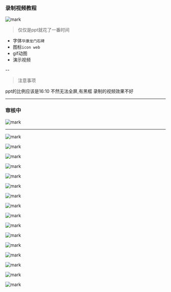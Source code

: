 ### 录制视频教程  

![mark](http://oe40n695u.bkt.clouddn.com/blog/20170316/231057701.png)

> 仅仅是ppt就花了一番时间

- 字体`华康龙门石碑`
- 图标`icon web`
- gif动图
- 演示视频

--
> 注意事项
 
ppt的比例应该是16:10
不然无法全屏,有黑框
录制的视频效果不好

---
### 审核中  

![mark](http://oe40n695u.bkt.clouddn.com/blog/20170316/231525066.png)

---

![mark](http://oe40n695u.bkt.clouddn.com/blog/20170316/230606325.png)

![mark](http://oe40n695u.bkt.clouddn.com/blog/20170316/230623072.png)

![mark](http://oe40n695u.bkt.clouddn.com/blog/20170316/230629698.png)

![mark](http://oe40n695u.bkt.clouddn.com/blog/20170316/230644262.png)

![mark](http://oe40n695u.bkt.clouddn.com/blog/20170316/230654548.png)

![mark](http://oe40n695u.bkt.clouddn.com/blog/20170316/230703933.png)

![mark](http://oe40n695u.bkt.clouddn.com/blog/20170316/230713326.png)

![mark](http://oe40n695u.bkt.clouddn.com/blog/20170316/230722237.png)

![mark](http://oe40n695u.bkt.clouddn.com/blog/20170316/230732944.png)

![mark](http://oe40n695u.bkt.clouddn.com/blog/20170316/230741289.png)

![mark](http://oe40n695u.bkt.clouddn.com/blog/20170316/230749901.png)

![mark](http://oe40n695u.bkt.clouddn.com/blog/20170316/230757245.png)

![mark](http://oe40n695u.bkt.clouddn.com/blog/20170316/230806556.png)

![mark](http://oe40n695u.bkt.clouddn.com/blog/20170316/230814494.png)

![mark](http://oe40n695u.bkt.clouddn.com/blog/20170316/230824050.png)

![mark](http://oe40n695u.bkt.clouddn.com/blog/20170316/230830793.png)


